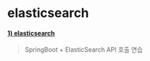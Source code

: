 # elasticsearch

#### [1) elasticsearch](https://github.com/seohaem/2021to2022/tree/master/elasticsearch/elasticsearch)
> SpringBoot + ElasticSearch API 호출 연습

